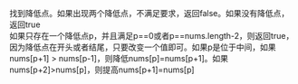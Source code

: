 找到降低点。如果出现两个降低点，不满足要求，返回false。如果没有降低点，返回true    
如果只存在一个降低点p，并且满足p==0或者p==nums.length-2，则返回true，因为降低点在开头或者结尾，只要改变一个值即可。如果p是位于中间，如果nums[p+1] > nums[p-1]，则降低nums[p]=nums[p+1]。如果nums[p+2]>nums[p]，则提高nums[p+1]=nums[p]